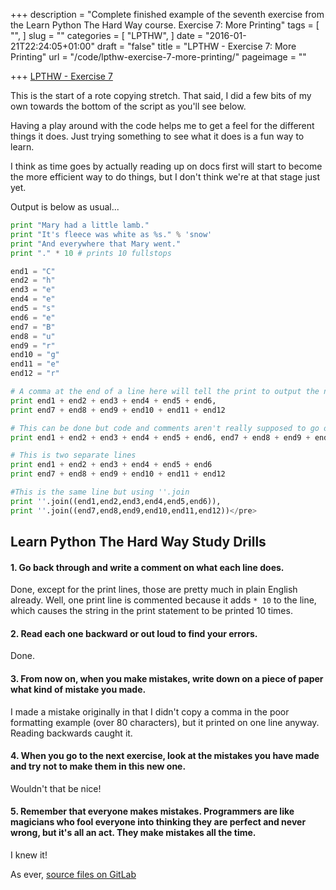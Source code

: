 +++
description = "Complete finished example of the seventh exercise from the Learn Python The Hard Way course. Exercise 7: More Printing"
tags = [
  "",
]
slug = ""
categories = [
  "LPTHW",
]
date = "2016-01-21T22:24:05+01:00"
draft = "false"
title = "LPTHW - Exercise 7: More Printing"
url = "/code/lpthw-exercise-7-more-printing/"
pageimage = ""

+++
[LPTHW - Exercise 7](http://learnpythonthehardway.org/book/ex7.html)

This is the start of a rote copying stretch. That said, I did a few bits of my own towards the bottom of the script as you'll see below. 

Having a play around with the code helps me to get a feel for the different things it does. Just trying something to see what it does is a fun way to learn. 

I think as time goes by actually reading up on docs first will start to become the more efficient way to do things, but I don't think we're at that stage just yet.

Output is below as usual...

```python
print "Mary had a little lamb."
print "It's fleece was white as %s." % 'snow'
print "And everywhere that Mary went."
print "." * 10 # prints 10 fullstops

end1 = "C"
end2 = "h"
end3 = "e"
end4 = "e"
end5 = "s"
end6 = "e"
end7 = "B"
end8 = "u"
end9 = "r"
end10 = "g"
end11 = "e"
end12 = "r"

# A comma at the end of a line here will tell the print to output the next printout on the same line but with a space after the last variable. 
print end1 + end2 + end3 + end4 + end5 + end6,
print end7 + end8 + end9 + end10 + end11 + end12

# This can be done but code and comments aren't really supposed to go over 80 character width for styling reasons.
print end1 + end2 + end3 + end4 + end5 + end6, end7 + end8 + end9 + end10 + end11 + end12

# This is two separate lines
print end1 + end2 + end3 + end4 + end5 + end6
print end7 + end8 + end9 + end10 + end11 + end12

#This is the same line but using ''.join
print ''.join((end1,end2,end3,end4,end5,end6)),
print ''.join((end7,end8,end9,end10,end11,end12))</pre> 
```

## Learn Python The Hard Way Study Drills

#### 1. Go back through and write a comment on what each line does.

Done, except for the print lines, those are pretty much in plain English already. Well, one print line is commented because it adds `* 10` to the line, which causes the string in the print statement to be printed 10 times. 

#### 2. Read each one backward or out loud to find your errors.

Done.

#### 3. From now on, when you make mistakes, write down on a piece of paper what kind of mistake you made.

I made a mistake originally in that I didn't copy a comma in the poor formatting example (over 80 characters), but it printed on one line anyway. Reading backwards caught it.

#### 4. When you go to the next exercise, look at the mistakes you have made and try not to make them in this new one.

Wouldn't that be nice!

#### 5. Remember that everyone makes mistakes. Programmers are like magicians who fool everyone into thinking they are perfect and never wrong, but it's all an act. They make mistakes all the time.

I knew it!

As ever, [source files on GitLab](https://gitlab.com/josharcher/LPTHW)
